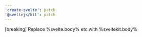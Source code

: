 ```yaml
---
'create-svelte': patch
'@sveltejs/kit': patch
---
```


[breaking] Replace %svelte.body% etc with %sveltekit.body%
